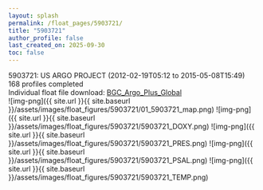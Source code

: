 ```yaml
---
layout: splash
permalink: /float_pages/5903721/
title: "5903721"
author_profile: false
last_created_on: 2025-09-30
toc: false
---
```

 
5903721: US ARGO PROJECT (2012-02-19T05:12 to 2015-05-08T15:49)\
168 profiles completed\
Individual float file download: [BGC_Argo_Plus_Global](https://ftp.soest.hawaii.edu/bgc_argo_plus/Individual_Floats/outliers_removed/5903721_Sprof_processed.nc)\
![img-png]({{ site.url }}{{ site.baseurl }}/assets/images/float_figures/5903721/01_5903721_map.png)
![img-png]({{ site.url }}{{ site.baseurl }}/assets/images/float_figures/5903721/5903721_DOXY.png)
![img-png]({{ site.url }}{{ site.baseurl }}/assets/images/float_figures/5903721/5903721_PRES.png)
![img-png]({{ site.url }}{{ site.baseurl }}/assets/images/float_figures/5903721/5903721_PSAL.png)
![img-png]({{ site.url }}{{ site.baseurl }}/assets/images/float_figures/5903721/5903721_TEMP.png)
